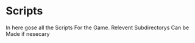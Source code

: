  # Scripts

In here gose all the Scripts For the Game. Relevent Subdirectorys Can be Made if nesecary
